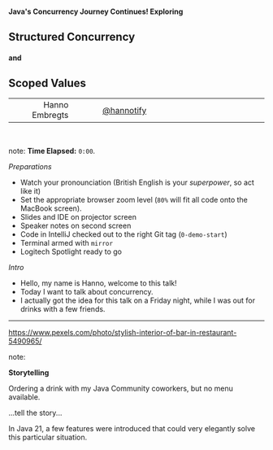 #### Java's Concurrency Journey Continues! Exploring
## Structured Concurrency 
#### and
## Scoped Values

<table>
    <tr>
        <td style="text-align: right; vertical-align: middle;" width="25%">Hanno Embregts</td>
        <td style="text-align: left; padding: 0 0 0 0; vertical-align: middle;"><img width="16%" data-src="img/logos/ace-associate-spade.png" class="no-background" style="margin-top: 30px; vertical-align: middle;"/><img width="22%" data-src="img/logos/java-champion.png" class="no-background" style="margin-top: 30px; vertical-align: middle;"/></td>
        <td style="text-align: right;"><img width="45%" data-src="img/icons/twitter-white.png" class="no-background" style="margin-top: 35px"/></td>
        <td style="vertical-align: middle; padding: 0 0 0 0"><a href="https://www.twitter.com/hannotify">@hannotify</a></td>
    </tr>
</table>
<img data-src="img/logos/java-community-logo.png" width="9%" class="no-background" style="margin-right: 2em">
<img data-src="img/logos/info-support.png" width="15%" class="no-background"/>
<br/>

note:
**Time Elapsed:** `0:00`.

*Preparations*

* Watch your pronounciation (British English is your _superpower_, so act like it)
* Set the appropriate browser zoom level (`80%` will fit all code onto the MacBook screen).
* Slides and IDE on projector screen
* Speaker notes on second screen
* Code in IntelliJ checked out to the right Git tag (`0-demo-start`)
* Terminal armed with `mirror` 
* Logitech Spotlight ready to go

*Intro*

* Hello, my name is Hanno, welcome to this talk!
* Today I want to talk about concurrency.
* I actually got the idea for this talk on a Friday night, while I was out for drinks with a few friends.

---

<!-- .slide: data-background="img/background/bar-with-drinks.jpg" data-background-color="black" data-background-opacity="1.0"-->

<https://www.pexels.com/photo/stylish-interior-of-bar-in-restaurant-5490965/> <!-- .element: class="attribution" -->

note: 

**Storytelling**

Ordering a drink with my Java Community coworkers, but no menu available.

...tell the story...

In Java 21, a few features were introduced that could very elegantly solve this particular situation.
